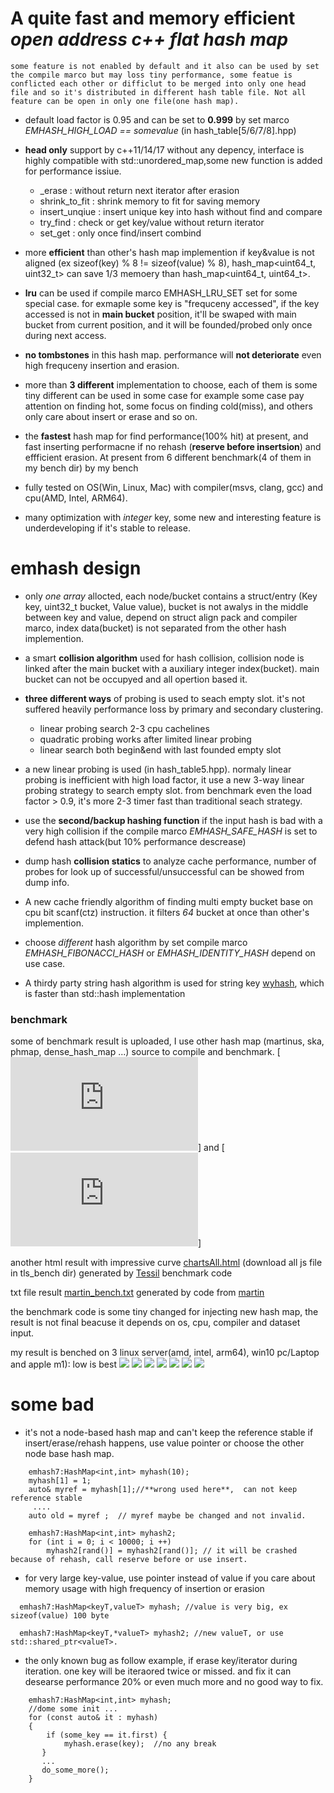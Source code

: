 # A quite fast and memory efficient *open address c++ flat hash map*

    some feature is not enabled by default and it also can be used by set the compile marco but may loss tiny performance, some featue is conflicted each other or difficlut to be merged into only one head file and so it's distributed in different hash table file. Not all feature can be open in only one file(one hash map).

- default load factor is 0.95 and can be set to **0.999** by set marco *EMHASH_HIGH_LOAD == somevalue* (in hash_table[5/6/7/8].hpp)

- **head only** support by c++11/14/17 without any depency, interface is highly compatible with std::unordered_map,some new function is added for performance issiue.
    - _erase :  without return next iterator after erasion
    - shrink_to_fit : shrink memory to fit for saving memory
    - insert_unqiue : insert unique key into hash without find and compare
    - try_find : check or get key/value without return iterator
    - set_get : only once find/insert combind

- more **efficient** than other's hash map implemention if key&value is not aligned (ex sizeof(key) % 8 != sizeof(value) % 8),  hash_map<uint64_t, uint32_t> can save 1/3 memoery than hash_map<uint64_t, uint64_t>.

- **lru** can be used if compile marco EMHASH_LRU_SET set for some special case. for exmaple some key is "frequceny accessed", if the key accessed is not in **main bucket** position, it'll be swaped with main bucket from current position, and it will be founded/probed only once during next access.

- **no tombstones** in this hash map. performance will **not deteriorate** even high frequceny insertion and erasion.

- more than **3 different** implementation to choose, each of them is some tiny different can be used in some case
for example some case pay attention on finding hot, some focus on finding cold(miss), and others only care about insert or erase and so on.

- the **fastest** hash map for find performance(100% hit) at present, and fast inserting performacne if no rehash (**reserve before insertsion**) and effficient erasion. At present from 6 different benchmark(4 of them in my bench dir) by my bench

- fully tested on OS(Win, Linux, Mac) with compiler(msvs, clang, gcc) and cpu(AMD, Intel, ARM64).

- many optimization with *integer* key, some new and interesting feature is underdeveloping if it's stable to release.

# emhash design

- only *one array* allocted, each node/bucket contains a struct/entry (Key key, uint32_t bucket, Value value), bucket is not awalys in the middle between key and value, depend on struct align pack and compiler marco,
index data(bucket) is not separated from the other hash implemention.

- a smart **collision algorithm** used for hash collision, collision node is linked after the main bucket with a auxiliary integer index(bucket). main bucket can not be occupyed and all opertion based it.

- **three different ways** of probing is used to seach empty slot. it's not suffered heavily performance loss by primary and secondary clustering.
   - linear probing search 2-3 cpu cachelines
   - quadratic probing works after limited linear probing
   - linear search both begin&end with last founded empty slot

- a new linear probing is used (in hash_table5.hpp).
	normaly linear probing is inefficient with high load factor, it use a new 3-way linear
probing strategy to search empty slot. from benchmark even the load factor > 0.9, it's more 2-3 timer fast than traditional seach strategy.

- use the **second/backup hashing function** if the input hash is bad with a very high collision if the compile marco *EMHASH_SAFE_HASH* is set to defend hash attack(but 10% performance descrease)

- dump hash **collision statics** to analyze cache performance, number of probes for look up of successful/unsuccessful can be showed from dump info.

- A new cache friendly algorithm of finding multi empty bucket base on cpu bit scanf(ctz) instruction. it filters *64* bucket at once than other's implemention.

- choose *different* hash algorithm by set compile marco *EMHASH_FIBONACCI_HASH* or *EMHASH_IDENTITY_HASH* depend on use case.

- A thirdy party string hash algorithm is used for string key [wyhash](https://github.com/wangyi-fudan/wyhash), which is faster than std::hash implementation

### benchmark

some of benchmark result is uploaded, I use other hash map (martinus, ska, phmap, dense_hash_map ...) source to compile and benchmark.
[![Bench All](https://github.com/ktprime/emhash/blob/master/bench/em_bench.cpp)] and [![Bench High Load](https://github.com/ktprime/emhash/blob/master/bench/martin_bench.cpp)]

another html result with impressive curve [chartsAll.html](https://github.com/ktprime/emhash/blob/master/bench/tsl_bench/chartsAll.html)
(download all js file in tls_bench dir)
generated by [Tessil](https://tessil.github.io/2016/08/29/benchmark-hopscotch-map.html) benchmark code

txt file result [martin_bench.txt](https://github.com/ktprime/emhash/blob/master/bench/martin_bench.txt) generated by code from
[martin](https://github.com/martinus/map_benchmark)

the benchmark code is some tiny changed for injecting new hash map, the result is not final beacuse it depends on os, cpu, compiler and dataset input.

my result is benched on 3 linux server(amd, intel, arm64), win10 pc/Laptop and apple m1): low is best
![](int64_t_int64_t.png)
![](int64_t_int64_t_m1.png)
![](int_string.png)
![](string_string.png)
![](Struct_int64_t.png)
![](int64_t_Struct.png)
![](int64_t.png)

# some bad
- it's not a node-based hash map and can't keep the reference stable if insert/erase/rehash happens, use value pointer or choose the other node base hash map.
```
    emhash7:HashMap<int,int> myhash(10);
    myhash[1] = 1;
    auto& myref = myhash[1];//**wrong used here**,  can not keep reference stable
     ....
    auto old = myref ;  // myref maybe be changed and not invalid.

    emhash7:HashMap<int,int> myhash2;
    for (int i = 0; i < 10000; i ++)
        myhash2[rand()] = myhash2[rand()]; // it will be crashed because of rehash, call reserve before or use insert.
 ```

- for very large key-value, use pointer instead of value if you care about memory usage with high frequency of insertion or erasion
```
  emhash7:HashMap<keyT,valueT> myhash; //value is very big, ex sizeof(value) 100 byte

  emhash7:HashMap<keyT,*valueT> myhash2; //new valueT, or use std::shared_ptr<valueT>.

```

- the only known bug as follow example, if erase key/iterator during iteration. one key will be iteraored twice or missed. and fix it can desearse performance 20% or even much more and no good way to fix.

```
    emhash7:HashMap<int,int> myhash;
    //dome some init ...
    for (const auto& it : myhash)
    {
        if (some_key == it.first) {
            myhash.erase(key);  //no any break
       }
       ...
       do_some_more();
    }
```


